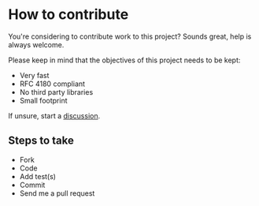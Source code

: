 # How to contribute

You're considering to contribute work to this project? Sounds great, help is always welcome.

Please keep in mind that the objectives of this project needs to be kept:

- Very fast
- RFC 4180 compliant
- No third party libraries
- Small footprint

If unsure, start a [discussion](https://github.com/osiegmar/FastCSV/discussions).

## Steps to take

- Fork
- Code
- Add test(s)
- Commit
- Send me a pull request
